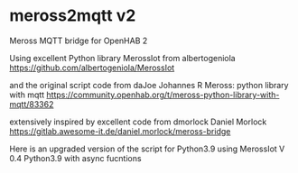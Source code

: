 # meross2mqtt v2

Meross MQTT bridge for OpenHAB 2

Using excellent Python library MerossIot from albertogeniola
https://github.com/albertogeniola/MerossIot

and the original script code from daJoe Johannes R
Meross: python library with mqtt
https://community.openhab.org/t/meross-python-library-with-mqtt/83362

extensively inspired by excellent code from dmorlock Daniel Morlock
https://gitlab.awesome-it.de/daniel.morlock/meross-bridge

Here is an upgraded version of the script for Python3.9 using MerossIot V 0.4 Python3.9 with async fucntions

